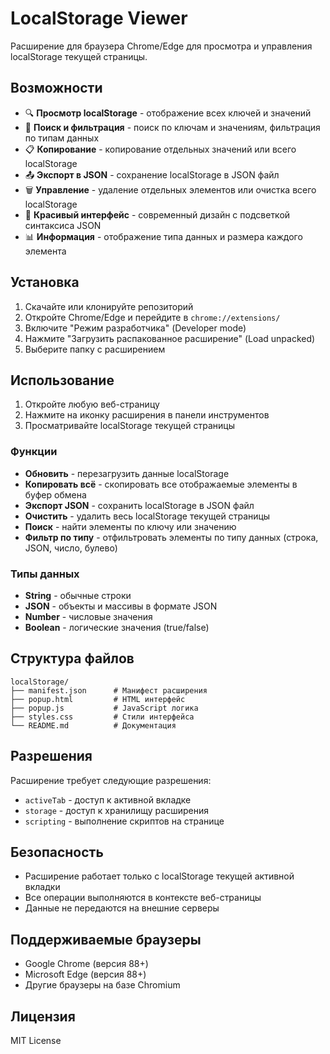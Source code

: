 # LocalStorage Viewer

Расширение для браузера Chrome/Edge для просмотра и управления localStorage текущей страницы.

## Возможности

- 🔍 **Просмотр localStorage** - отображение всех ключей и значений
- 🔎 **Поиск и фильтрация** - поиск по ключам и значениям, фильтрация по типам данных
- 📋 **Копирование** - копирование отдельных значений или всего localStorage
- 📤 **Экспорт в JSON** - сохранение localStorage в JSON файл
- 🗑️ **Управление** - удаление отдельных элементов или очистка всего localStorage
- 🎨 **Красивый интерфейс** - современный дизайн с подсветкой синтаксиса JSON
- 📊 **Информация** - отображение типа данных и размера каждого элемента

## Установка

1. Скачайте или клонируйте репозиторий
2. Откройте Chrome/Edge и перейдите в `chrome://extensions/`
3. Включите "Режим разработчика" (Developer mode)
4. Нажмите "Загрузить распакованное расширение" (Load unpacked)
5. Выберите папку с расширением

## Использование

1. Откройте любую веб-страницу
2. Нажмите на иконку расширения в панели инструментов
3. Просматривайте localStorage текущей страницы

### Функции

- **Обновить** - перезагрузить данные localStorage
- **Копировать всё** - скопировать все отображаемые элементы в буфер обмена
- **Экспорт JSON** - сохранить localStorage в JSON файл
- **Очистить** - удалить весь localStorage текущей страницы
- **Поиск** - найти элементы по ключу или значению
- **Фильтр по типу** - отфильтровать элементы по типу данных (строка, JSON, число, булево)

### Типы данных

- **String** - обычные строки
- **JSON** - объекты и массивы в формате JSON
- **Number** - числовые значения
- **Boolean** - логические значения (true/false)

## Структура файлов

```
localStorage/
├── manifest.json      # Манифест расширения
├── popup.html         # HTML интерфейс
├── popup.js           # JavaScript логика
├── styles.css         # Стили интерфейса
└── README.md          # Документация
```

## Разрешения

Расширение требует следующие разрешения:
- `activeTab` - доступ к активной вкладке
- `storage` - доступ к хранилищу расширения
- `scripting` - выполнение скриптов на странице

## Безопасность

- Расширение работает только с localStorage текущей активной вкладки
- Все операции выполняются в контексте веб-страницы
- Данные не передаются на внешние серверы

## Поддерживаемые браузеры

- Google Chrome (версия 88+)
- Microsoft Edge (версия 88+)
- Другие браузеры на базе Chromium

## Лицензия

MIT License 
